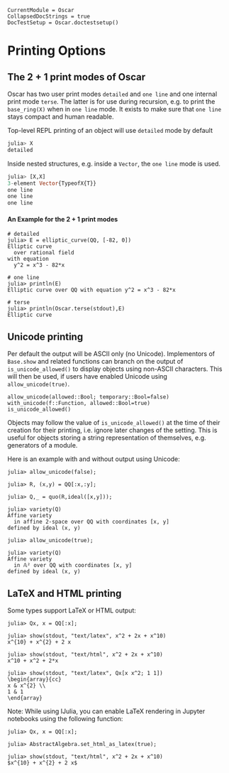 ```@meta
CurrentModule = Oscar
CollapsedDocStrings = true
DocTestSetup = Oscar.doctestsetup()
```

# Printing Options

## The 2 + 1 print modes of Oscar
Oscar has two user print modes `detailed` and `one line` and one internal
print mode `terse`. The latter is for use during recursion,
e.g. to print the `base_ring(X)` when in `one line` mode.
It exists to make sure that `one line` stays compact and human readable.

Top-level REPL printing of an object will use `detailed` mode by default
```julia
julia> X
detailed
```
Inside nested structures, e.g. inside a `Vector`, the `one line` mode is used.
```julia
julia> [X,X]
3-element Vector{TypeofX{T}}
one line
one line
one line
```

#### An Example for the 2 + 1 print modes
```
# detailed
julia> E = elliptic_curve(QQ, [-82, 0])
Elliptic curve
  over rational field
with equation
  y^2 = x^3 - 82*x

# one line
julia> println(E)
Elliptic curve over QQ with equation y^2 = x^3 - 82*x

# terse
julia> println(Oscar.terse(stdout),E)
Elliptic curve
```

## Unicode printing
Per default the output will be ASCII only (no Unicode). Implementors of
`Base.show` and related functions can branch on the output of
`is_unicode_allowed()` to display objects using non-ASCII characters.
This will then be used, if users have enabled Unicode using
`allow_unicode(true)`.

```@docs
allow_unicode(allowed::Bool; temporary::Bool=false)
with_unicode(f::Function, allowed::Bool=true)
is_unicode_allowed()
```

Objects may follow the value of `is_unicode_allowed()` at the time of their
creation for their printing, i.e. ignore later changes of the setting.
This is useful for objects storing a string representation of themselves, e.g.
generators of a module.

Here is an example with and without output using Unicode:
```
julia> allow_unicode(false);

julia> R, (x,y) = QQ[:x,:y];

julia> Q,_ = quo(R,ideal([x,y]));

julia> variety(Q)
Affine variety
  in affine 2-space over QQ with coordinates [x, y]
defined by ideal (x, y)

julia> allow_unicode(true);

julia> variety(Q)
Affine variety
  in 𝔸² over QQ with coordinates [x, y]
defined by ideal (x, y)
```

## LaTeX and HTML printing

Some types support LaTeX or HTML output:
```
julia> Qx, x = QQ[:x];

julia> show(stdout, "text/latex", x^2 + 2x + x^10)
x^{10} + x^{2} + 2 x

julia> show(stdout, "text/html", x^2 + 2x + x^10)
x^10 + x^2 + 2*x

julia> show(stdout, "text/latex", Qx[x x^2; 1 1])
\begin{array}{cc}
x & x^{2} \\
1 & 1
\end{array}
```
Note: While using IJulia, you can enable LaTeX rendering in Jupyter notebooks using the following function:
```
julia> Qx, x = QQ[:x];

julia> AbstractAlgebra.set_html_as_latex(true);

julia> show(stdout, "text/html", x^2 + 2x + x^10)
$x^{10} + x^{2} + 2 x$
```

